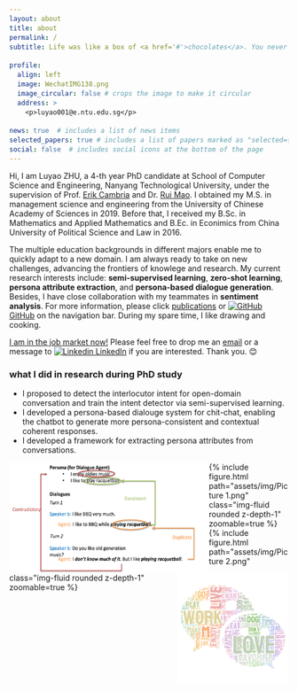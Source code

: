 ```yaml
---
layout: about
title: about
permalink: /
subtitle: Life was like a box of <a href='#'>chocolates</a>. You never know what you're gonna get.

profile:
  align: left
  image: WechatIMG138.png
  image_circular: false # crops the image to make it circular
  address: >
    <p>luyao001@e.ntu.edu.sg</p>

news: true  # includes a list of news items
selected_papers: true # includes a list of papers marked as "selected={true}"
social: false  # includes social icons at the bottom of the page
---
```


Hi, I am Luyao ZHU, a 4-th year PhD candidate at School of Computer Science and Engineering, Nanyang Technological University, under the supervision of Prof. [Erik Cambria](http://www.sentic.net/erikcambria/) and Dr. [Rui Mao](https://www.linkedin.com/in/rui-mao-nlp/). I obtained my M.S. in management science and engineering from the University of Chinese Academy of Sciences in 2019. Before that, I received my B.Sc. in Mathematics and Applied Mathematics and B.Ec. in Econimics from China University of Political Science and Law in 2016. 

The multiple education backgrounds in different majors enable me to quickly adapt to a new domain. I am always ready to take on new challenges, advancing the frontiers of knowlege and research. My current research interests include: **semi-supervised learning**, **zero-shot learning**, **persona attribute extraction**, and **persona-based dialogue generation**. Besides, I have close collaboration with my teammates in **sentiment analysis**. For more information, please click [publications](/publications/) or [![GitHub](https://i.stack.imgur.com/tskMh.png) GitHub](https://github.com/Cyn7hia) on the navigation bar. During my spare time, I like drawing and cooking.

<a href='#'>I am in the job market now!<a> Please feel free to drop me an [email](mailto:luyao001@e.ntu.edu.sg) or a message to [![Linkedin](https://i.stack.imgur.com/gVE0j.png) LinkedIn](https://www.linkedin.com/in/璐瑶-朱-34418714a/) if you are interested. Thank you. :blush:
  
### what I did in research during PhD study
  <ul>
    <li>I proposed to detect the interlocutor intent for open-domain conversation and train the intent detector via semi-supervised learning.</li>
    <li>I developed a persona-based dialouge system for chit-chat, enabling the chatbot to generate more persona-consistent and contextual coherent responses.</li>
    <li>I developed a framework for extracting persona attributes from conversations.</li>
  </ul>
   <img align="left" width="360" height="200" src="/assets/img/Picture 1.png"/> <img align="right" width="200" height="200" src="/assets/img/Picture 2.png"/>
  
  <div class="row mt-3">
    <div class="col-sm mt-3 mt-md-0">
        {% include figure.html path="assets/img/Picture 1.png" class="img-fluid rounded z-depth-1" zoomable=true %}
    </div>
    <div class="col-sm mt-3 mt-md-0">
        {% include figure.html path="assets/img/Picture 2.png" class="img-fluid rounded z-depth-1" zoomable=true %}
    </div>
</div>

